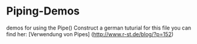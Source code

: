 # Piping-Demos
demos for using the Pipe() Construct
a german tuturial for this file you can find her:
[Verwendung von Pipes] (http://www.r-st.de/blog/?p=152)
